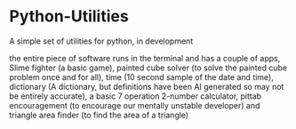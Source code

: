 # Python-Utilities
A simple set of utilities for python, in development

the entire piece of software runs in the terminal and has a couple of apps, Slime fighter (a basic game), painted cube solver (to solve the painted cube problem once and for all), time (10 second sample of the date and time), dictionary (A dictionary, but definitions have been AI generated so may not be entirely accurate), a basic 7 operation 2-number calculator, pittab encouragement (to encourage our mentally unstable developer) and triangle area finder (to find the area of a triangle)
